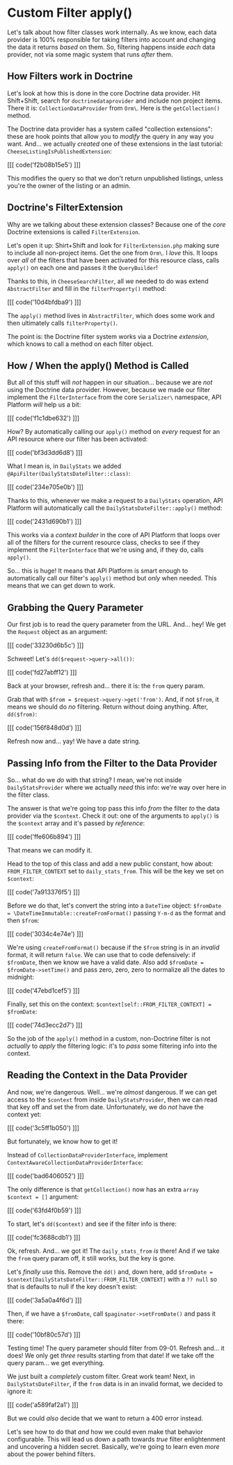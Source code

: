 # Custom Filter apply()

Let's talk about how filter classes work internally. As we know, each data
provider is 100% responsible for taking filters into account and changing the data
it returns *based* on them. So, filtering happens inside *each* data provider, not
via some magic system that runs *after* them.

## How Filters work in Doctrine

Let's look at how this is done in the core Doctrine data provider. Hit Shift+Shift,
search for `doctrinedataprovider` and include non project items. There it is:
`CollectionDataProvider` from `Orm\`. Here is the `getCollection()` method.

The Doctrine data provider has a system called "collection extensions": these are
hook points that allow you to *modify* the query in any way you want. And... we
actually *created* one of these extensions in the last tutorial:
`CheeseListingIsPublishedExtension`:

[[[ code('f2b08b15e5') ]]]

This modifies the query so that we don't return unpublished listings, unless
you're the owner of the listing or an admin.

## Doctrine's FilterExtension

Why are we talking about these extension classes? Because one of the *core*
Doctrine extensions is called `FilterExtension`.

Let's open it up: Shirt+Shift and look for `FilterExtension.php` making sure to
include all non-project items. Get the one from `Orm\`. I *love* this. It loops
over *all* of the filters that have been activated for this resource class, calls
`apply()` on each one and passes it the `QueryBuilder`!

Thanks to this, in `CheeseSearchFilter`, all *we* needed to do was extend
`AbstractFilter` and fill in the `filterProperty()` method:

[[[ code('10d4bfdba9') ]]]

The `apply()` method lives in `AbstractFilter`, which does some work and then
ultimately calls `filterProperty()`.

The point is: the Doctrine filter system works via a Doctrine *extension*, which
knows to call a method on each filter object.

## How / When the apply() Method is Called

But all of this stuff will *not* happen in our situation... because we are *not*
using the Doctrine data provider. However, because we made our filter implement the
`FilterInterface` from the core `Serializer\` namespace, API Platform *will* help
us a bit:

[[[ code('f1c1dbe632') ]]]

How? By automatically calling our `apply()` method on *every* request for an
API resource where our filter has been activated:

[[[ code('bf3d3dd6d8') ]]]

What I mean is, in `DailyStats` we added `@ApiFilter(DailyStatsDateFilter::class)`:

[[[ code('234e705e0b') ]]]

Thanks to this, whenever we make a request to a `DailyStats` operation, API
Platform will automatically call the `DailyStatsDateFilter::apply()` method:

[[[ code('2431d690b1') ]]]

This works via a *context builder* in the core of API Platform that loops over all
of the filters for the current resource class, checks to see if they implement the
`FilterInterface` that we're using and, if they do, calls `apply()`.

So... this is huge! It means that API Platform is smart enough to automatically
call our filter's `apply()` method but *only* when needed. This means that we can
get down to work.

## Grabbing the Query Parameter

Our first job is to read the query parameter from the URL. And... hey! We get
the `Request` object as an argument:

[[[ code('33230d6b5c') ]]]

Schweet! Let's `dd($request->query->all())`:

[[[ code('fd27abff12') ]]]

Back at your browser, refresh and... there it is: the `from` query param.

Grab that with `$from = $request->query->get('from')`. And, if not `$from`,
it means we should do *no* filtering. Return without doing anything. After,
`dd($from)`:

[[[ code('156f848d0d') ]]]

Refresh now and... yay! We have a date string.

## Passing Info from the Filter to the Data Provider

So... what do we *do* with that string? I mean, we're not inside
`DailyStatsProvider` where we actually *need* this info: we're way over here in
the filter class.

The answer is that we're going top pass this info *from* the filter *to* the data
provider via the `$context`. Check it out: one of the arguments to `apply()` is
the `$context` array and it's passed by *reference*:

[[[ code('ffe606b894') ]]]

That means we can modify it.

Head to the top of this class and add a new public constant, how about:
`FROM_FILTER_CONTEXT` set to `daily_stats_from`. This will be the key we
set on `$context`:

[[[ code('7a913376f5') ]]]

Before we do that, let's convert the string into a `DateTime` object:
`$fromDate = \DateTimeImmutable::createFromFormat()` passing
`Y-m-d` as the format and then `$from`:

[[[ code('3034c4e74e') ]]]

We're using `createFromFormat()` because if the `$from` string is in an *invalid*
format, it will return `false`. We can use that to code defensively: if `$fromDate`,
then we know we have a valid date. Also add `$fromDate = $fromDate->setTime()`
and pass zero, zero, zero to normalize all the dates to midnight:

[[[ code('47ebd1cef5') ]]]

Finally, set this on the context: `$context[self::FROM_FILTER_CONTEXT] = $fromDate`:

[[[ code('74d3ecc2d7') ]]]

So the job of the `apply()` method in a custom, non-Doctrine filter is not
*actually* to *apply* the filtering logic: it's to *pass* some filtering
info into the context.

## Reading the Context in the Data Provider

And now, we're dangerous. Well... we're *almost* dangerous. If we can get access
to the `$context` from inside `DailyStatsProvider`, then we can read that key off
and set the from date. Unfortunately, we do *not* have the context yet:

[[[ code('3c5ff1b050') ]]]

But fortunately, we know how to get it!

Instead of `CollectionDataProviderInterface`, implement
`ContextAwareCollectionDataProviderInterface`:

[[[ code('bad6406052') ]]]

The only difference is that `getCollection()` now has an extra
`array $context = []` argument:

[[[ code('63fd4f0b59') ]]]

To start, let's `dd($context)` and see if the filter info is there:

[[[ code('fc3688cdb1') ]]]

Ok, refresh. And... we got it! The `daily_stats_from` *is* there! And if we take
the `from` query param off, it still works, but the key is gone.

Let's *finally* use this. Remove the `dd()` and, down here,
add `$fromDate = $context[DailyStatsDateFilter::FROM_FILTER_CONTEXT]` with a
`?? null` so that is defaults to null if the key doesn't exist:

[[[ code('3a5a0a4f6d') ]]]

Then, if we have a `$fromDate`, call `$paginator->setFromDate()` and pass it there:

[[[ code('10bf80c57d') ]]]

Testing time! The query parameter should filter from 09-01. Refresh and... it
does! We only get *three* results starting from that date! If we take off the
query param... we get everything.

We just built a *completely* custom filter. Great work team! Next, in
`DailyStatsDateFilter`, if the `from` data is in an invalid format, we decided
to ignore it:

[[[ code('a589faf2a1') ]]]

But we could *also* decide that we want to return a 400 error instead.

Let's see how to do that *and* how we could even make that behavior configurable.
This will lead us down a path towards *true* filter enlightenment and uncovering
a hidden secret. Basically, we're going to learn even *more* about the power
behind filters.
